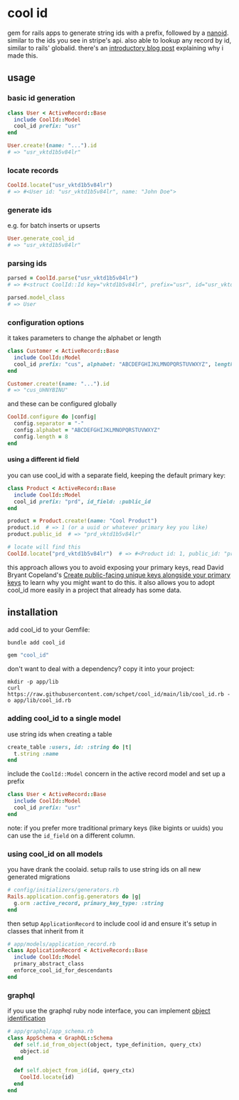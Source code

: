 # cool id

gem for rails apps to generate string ids with a prefix, followed by a [nanoid](https://zelark.github.io/nano-id-cc/). similar to the ids you see in stripe's api. also able to lookup any record by id, similar to rails' globalid. there's an [introductory blog post](https://schpet.com/note/cool-id) explaining why i made this.

## usage

### basic id generation

```ruby
class User < ActiveRecord::Base
  include CoolId::Model
  cool_id prefix: "usr"
end

User.create!(name: "...").id
# => "usr_vktd1b5v84lr"
```

### locate records

```ruby
CoolId.locate("usr_vktd1b5v84lr")
# => #<User id: "usr_vktd1b5v84lr", name: "John Doe">
```

### generate ids

e.g. for batch inserts or upserts

```ruby
User.generate_cool_id
# => "usr_vktd1b5v84lr"
```

### parsing ids

```ruby
parsed = CoolId.parse("usr_vktd1b5v84lr")
# => #<struct CoolId::Id key="vktd1b5v84lr", prefix="usr", id="usr_vktd1b5v84lr", model_class=User>

parsed.model_class
# => User
```

### configuration options

it takes parameters to change the alphabet or length

```ruby
class Customer < ActiveRecord::Base
  include CoolId::Model
  cool_id prefix: "cus", alphabet: "ABCDEFGHIJKLMNOPQRSTUVWXYZ", length: 8
end

Customer.create!(name: "...").id
# => "cus_UHNYBINU"
```

and these can be configured globally

```ruby
CoolId.configure do |config|
  config.separator = "-"
  config.alphabet = "ABCDEFGHIJKLMNOPQRSTUVWXYZ"
  config.length = 8
end
```

#### using a different id field

you can use cool_id with a separate field, keeping the default primary key:

```ruby
class Product < ActiveRecord::Base
  include CoolId::Model
  cool_id prefix: "prd", id_field: :public_id
end

product = Product.create!(name: "Cool Product")
product.id  # => 1 (or a uuid or whatever primary key you like)
product.public_id  # => "prd_vktd1b5v84lr"

# locate will find this
CoolId.locate("prd_vktd1b5v84lr")  # => #<Product id: 1, public_id: "prd_vktd1b5v84lr", ...>
```

this approach allows you to avoid exposing your primary keys, read David Bryant Copeland's [Create public-facing unique keys alongside your primary keys](https://naildrivin5.com/blog/2024/08/26/create-public-facing-unique-keys-alongside-your-primary-keys.html) to learn why you might want to do this. it also allows you to adopt cool_id more easily in a project that already has some data.


## installation

add cool_id to your Gemfile:

```bash
bundle add cool_id
```

```ruby
gem "cool_id"
```

don't want to deal with a dependency? copy it into your project:

```
mkdir -p app/lib
curl https://raw.githubusercontent.com/schpet/cool_id/main/lib/cool_id.rb -o app/lib/cool_id.rb
```

### adding cool_id to a single model

use string ids when creating a table

```ruby
create_table :users, id: :string do |t|
  t.string :name
end
```

include the `CoolId::Model` concern in the active record model and set up a prefix

```ruby
class User < ActiveRecord::Base
  include CoolId::Model
  cool_id prefix: "usr"
end
```

note: if you prefer more traditional primary keys (like bigints or uuids) you can use the `id_field` on a different column.

### using cool_id on all models

you have drank the coolaid. setup rails to use string ids on all new generated migrations

```ruby
# config/initializers/generators.rb
Rails.application.config.generators do |g|
  g.orm :active_record, primary_key_type: :string
end
```

then setup `ApplicationRecord` to include cool id and ensure it's setup in classes that inherit from it

```ruby
# app/models/application_record.rb
class ApplicationRecord < ActiveRecord::Base
  include CoolId::Model
  primary_abstract_class
  enforce_cool_id_for_descendants
end
```

### graphql

if you use the graphql ruby node interface, you can implement [object identification](https://graphql-ruby.org/schema/object_identification)

```ruby
# app/graphql/app_schema.rb
class AppSchema < GraphQL::Schema
  def self.id_from_object(object, type_definition, query_ctx)
    object.id
  end

  def self.object_from_id(id, query_ctx)
    CoolId.locate(id)
  end
end
```

